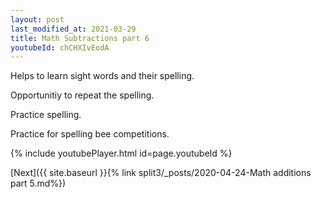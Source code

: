 ```yaml
---
layout: post
last_modified_at: 2021-03-29
title: Math Subtractions part 6
youtubeId: chCHXIvEodA
---
```

 
 
Helps to learn sight words and their spelling.

Opportunitiy to repeat the spelling. 

Practice spelling. 
 
Practice for spelling bee competitions. 
 
{% include youtubePlayer.html id=page.youtubeId %}
 
 

[Next]({{ site.baseurl }}{% link  split3/_posts/2020-04-24-Math additions part 5.md%})
 
